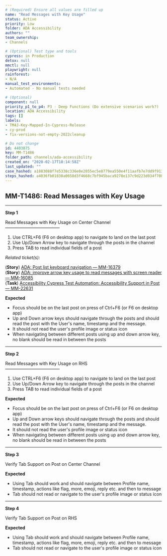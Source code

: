 ```yaml
---
# (Required) Ensure all values are filled up
name: "Read Messages with Key Usage"
status: Active
priority: Low
folder: ADA Accessibility
authors: ""
team_ownership: 
- Channels

# (Optional) Test type and tools
cypress: in Production
detox: null
mmctl: null
playwright: null
rainforest: 
- N/A
manual_test_environments: 
- Automated - No manual tests needed

# (Optional)
component: null
priority_p1_to_p4: P3 - Deep Functions (Do extensive scenarios work?)
location: ADA Accessibility
tags: []
labels: 
- TM4J-Key-Mapped-In-Cypress-Release
- cy-prod
- fix-versions-not-empty-2022cleanup

# Do not change
id: 4403875
key: MM-T1486
folder_path: channels/ada-accessibility
created_on: "2020-02-17T18:14:58Z"
last_updated: ""
case_hashed: a1883088f7e5338c336e0e2055ec5e8779ea550e4f11aafb7e7dd9f913f7c9551b62c58c8d7f7f925b7e9a3a8df783d8
steps_hashed: a4036fb01838a0658d3f4668c7bf945baca9278e137c9d223d034f70826a66826c83806e2588a90c619157accf1d211d
---
```


## MM-T1486: Read Messages with Key Usage

---

**Step 1**

Read Messages with Key Usage on Center Channel\
–––––––––––––––––––––––––

1. Use CTRL+F6 (F6 on desktop app) to navigate to land on the last post
2. Use Up/Down Arrow key to navigate through the posts in the channel
3. Press TAB to read individual fields of a post

_Related ticket(s):_

(**Story**) [ADA: Post list keyboard navigation — MM-16379](https://mattermost.atlassian.net/browse/MM-16379)\
(**Story**) [ADA: improve arrow key usage to read messages with screen reader — MM-16085](https://mattermost.atlassian.net/browse/MM-16085)\
(**Task**) [Accessibility Cypress Test Automation: Accessibility Support in Post — MM-22631](https://mattermost.atlassian.net/browse/MM-22631)

**Expected**

- Focus should be on the last post on press of Ctrl+F6 (or F6 on desktop app)
- Up and Down arrow keys should navigate through the posts and should read the post with the User's name, timestamp and the message.
- It should not read the user's profile image or status icon
- When navigating between different posts using up and down arrow key, no blank should be read in between the posts

---

**Step 2**

Read Messages with Key Usage on RHS\
–––––––––––––––––––––––––

1. Use CTRL+F6 (F6 on desktop app) to navigate to land on the last post
2. Use Up/Down Arrow key to navigate through the posts in the channel
3. Press TAB to read individual fields of a post

**Expected**

- Focus should be on the last post on press of Ctrl+F6 (or F6 on desktop app)
- Up and Down arrow keys should navigate through the posts and should read the post with the User's name, timestamp and the message.
- It should not read the user's profile image or status icon
- When navigating between different posts using up and down arrow key, no blank should be read in between the posts

---

**Step 3**

Verify Tab Support on Post on Center Channel

**Expected**

- Using Tab should work and should navigate between Profile name, timestamp, actions like flag, more, emoji, reply etc. and then to message
- Tab should not read or navigate to the user's profile image or status icon

---

**Step 4**

Verify Tab Support on Post on RHS

**Expected**

- Using Tab should work and should navigate between Profile name, timestamp, actions like flag, more, emoji, reply etc. and then to message
- Tab should not read or navigate to the user's profile image or status icon
